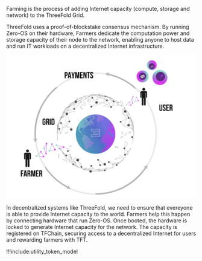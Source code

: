 
Farming is the process of adding Internet capacity (compute, storage and network) to the ThreeFold Grid. 

ThreeFold uses a proof-of-blockstake consensus mechanism. By running Zero-OS on their hardware, Farmers dedicate the computation power and storage capacity of their node to the network, enabling anyone to host data and run IT workloads on a decentralized Internet infrastructure.

![](img/circular_tft3_.jpg ':size=500')

In decentralized systems like ThreeFold, we need to ensure that evereyone is able to provide Internet capacity to the world. Farmers help this happen by connecting hardware that run Zero-OS. Once booted, the hardware is locked to generate Internet capacity for the network. The capacity is registered on TFChain, securing access to a decentralized Internet for users and rewarding farmers with TFT.

<!-- 

Farmers make this happen by recording the Internet capacity they make available to the network 

Farmers connect hardware called 3Nodes to provide Internet Capacity and are consequently rewarded with ThreeFold Token (“TFT”). The 3Node can be installed at home or any location where existing internet connectivity is available. Every month that the 3Node is up and running and connected to the internet, Farmers receive TFT. 
 
Everyone in the world can now use this Compute, Storage, and Network Capacity to deploy apps onto these 3Nodes instead of using centralized datacenters.  -->


!!!include:utility_token_model